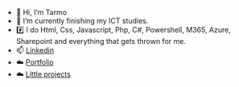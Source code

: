 - 👋 Hi, I’m Tarmo
- 🌱 I’m currently finishing my ICT studies.
- #️⃣ I do Html, Css, Javascript, Php, C#, Powershell, M365, Azure, Sharepoint and everything that gets thrown for me.
- 📫 [Linkedin](https://linkedin.com/in/urrio)
- ☁️ [Portfolio](https://urrio.fi)
- ☁️ [Little projects](https://urrio.cloud)

